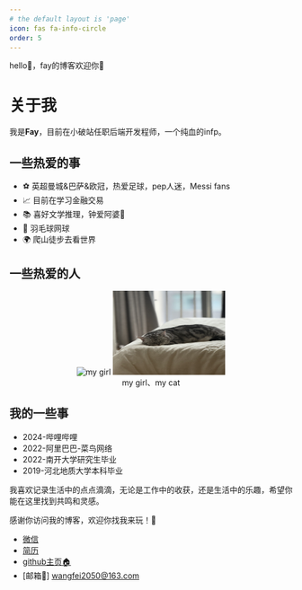 ```yaml
---
# the default layout is 'page'
icon: fas fa-info-circle
order: 5
---
```


hello👋，fay的博客欢迎你👏

# 关于我

我是**Fay**，目前在小破站任职后端开发程师，一个纯血的infp。

## 一些热爱的事
  - ⚽️ 英超曼城&巴萨&欧冠，热爱足球，pep人迷，Messi fans
  - 📈 目前在学习金融交易
  - 📚 喜好文学推理，钟爱阿婆👵
  - 🏸 羽毛球网球 
  - 🌍 爬山徒步去看世界



## 一些热爱的人

<div style="text-align: center;">
    <img src="/assets/img/about/aria.jpg" alt="my girl" width="200" height="150" />
    <img src="/assets/img/about/mia.jpg" alt="my cat" width="200" height="150" />
    <br>
    my girl、my cat
</div>


## 我的一些事
  - 2024-哔哩哔哩
  - 2022-阿里巴巴-菜鸟网络 
  - 2022-南开大学研究生毕业
  - 2019-河北地质大学本科毕业

我喜欢记录生活中的点点滴滴，无论是工作中的收获，还是生活中的乐趣，希望你能在这里找到共鸣和灵感。

感谢你访问我的博客，欢迎你找我来玩！👼
- [微信](../assets/file/contact/wechat.jpg)
- [简历](../assets/file/contact/cv.pdf)
- [github主页🏠](https://github.com/rexocean)
- [邮箱📮] wangfei2050@163.com
